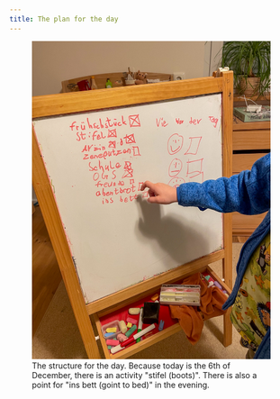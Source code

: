 ```yaml
---
title: The plan for the day
---
```

<figure>
<img src="/img/emil-drawing/IMG_5039.jpg" alt="Emil points to his whiteboard, which contains a list of activities for the day.">
<figcaption>The structure for the day. Because today is the 6th of December, there is an activity "stifel (boots)". There is also a point for "ins bett (goint to bed)" in the evening.</figcaption>
</figure>
